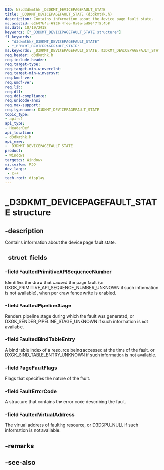 ```yaml
---
UID: NS:d3dkmthk._D3DKMT_DEVICEPAGEFAULT_STATE
title: _D3DKMT_DEVICEPAGEFAULT_STATE (d3dkmthk.h)
description: Contains information about the device page fault state.
ms.assetid: e2b07b4c-6826-4fde-8a6e-ad5647f5c4b8
ms.date: 10/19/2018
keywords: ["_D3DKMT_DEVICEPAGEFAULT_STATE structure"]
f1_keywords:
 - "d3dkmthk/_D3DKMT_DEVICEPAGEFAULT_STATE"
 - "_D3DKMT_DEVICEPAGEFAULT_STATE"
ms.keywords: _D3DKMT_DEVICEPAGEFAULT_STATE, D3DKMT_DEVICEPAGEFAULT_STATE, 
req.header: d3dkmthk.h
req.include-header:
req.target-type:
req.target-min-winverclnt:
req.target-min-winversvr:
req.kmdf-ver:
req.umdf-ver:
req.lib:
req.dll:
req.ddi-compliance:
req.unicode-ansi:
req.max-support:
req.typenames: D3DKMT_DEVICEPAGEFAULT_STATE
topic_type: 
- apiref
api_type: 
- HeaderDef
api_location: 
- d3dkmthk.h
api_name: 
- _D3DKMT_DEVICEPAGEFAULT_STATE
product:
- Windows
targetos: Windows
ms.custom: RS5
dev_langs:
 - c++
tech.root: display
---
```


# _D3DKMT_DEVICEPAGEFAULT_STATE structure

## -description

Contains information about the device page fault state.

## -struct-fields

### -field FaultedPrimitiveAPISequenceNumber

Identifies the draw that caused the page fault (or DXGK_PRIMITIVE_API_SEQUENCE_NUMBER_UNKNOWN if such information is not available), when per draw fence write is enabled.

### -field FaultedPipelineStage

Renders pipeline stage during which the fault was generated, or DXGK_RENDER_PIPELINE_STAGE_UNKNOWN if such information is not available.

### -field FaultedBindTableEntry

A bind table index of a resource being accessed at the time of the fault, or DXGK_BIND_TABLE_ENTRY_UNKNOWN if such information is not available.

### -field PageFaultFlags

Flags that specifies the nature of the fault.

### -field FaultErrorCode

A structure that contains the error code describing the fault.

### -field FaultedVirtualAddress
 
The virtual address of faulting resource, or D3DGPU_NULL if such information is not available.

## -remarks

## -see-also
